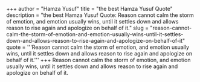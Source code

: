 +++
author = "Hamza Yusuf"
title = "the best Hamza Yusuf Quote"
description = "the best Hamza Yusuf Quote: Reason cannot calm the storm of emotion, and emotion usually wins, until it settles down and allows reason to rise again and apologize on behalf of it."
slug = "reason-cannot-calm-the-storm-of-emotion-and-emotion-usually-wins-until-it-settles-down-and-allows-reason-to-rise-again-and-apologize-on-behalf-of-it"
quote = '''Reason cannot calm the storm of emotion, and emotion usually wins, until it settles down and allows reason to rise again and apologize on behalf of it.'''
+++
Reason cannot calm the storm of emotion, and emotion usually wins, until it settles down and allows reason to rise again and apologize on behalf of it.
